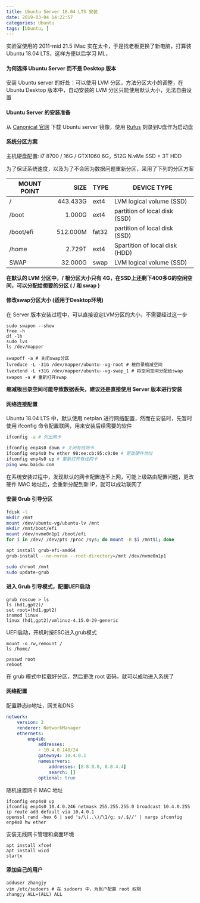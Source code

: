 ```yaml
---
title: Ubuntu Server 18.04 LTS 安装
date: 2019-03-04 14:22:57
categories: Ubuntu
tags: [Ubuntu, ]
---
```


实验室使用的 2011-mid 21.5 iMac 实在太卡，于是找老板更换了新电脑，打算装 Ubuntu 18.04 LTS，这样方便以后学习 ML，

<!-- more -->

#### 为何选择 Ubuntu Server 而不是 Desktop 版本

安装 Ubuntu server 的好处：可以使用 LVM 分区，方法分区大小的调整，在 Ubuntu Desktop 版本中，自动安装的 LVM 分区只能使用默认大小，无法自由设置

#### Ubuntu Server 的安装准备

从 [Canonical 官网](https://www.ubuntu.com/download/server) 下载 Ubuntu server 镜像，使用 [Rufus](https://rufus.ie/) 刻录到U盘作为启动盘

#### 系统分区方案

主机硬盘配置: i7 8700 / 16G / GTX1060 6G，512G N.vMe SSD + 3T HDD

为了保证系统速度，以及为了不会因为数据问题重新分区，采用了下列的分区方案

| MOUNT POINT | SIZE | TYPE | DEVICE TYPE |
| ------ | ----: | ------ | -----|
| / | 443.433G| ext4 | LVM logical volume (SSD)|
| /boot | 1.000G | ext4 | partition of local disk (SSD)|
| /boot/efi | 512.000M| fat32| partition of local disk (SSD) |
| /home| 2.729T| ext4| Spartition of local disk (HDD) |
| SWAP | 32.000G | swap | LVM logical volume (SSD)|

**在默认的 LVM 分区中，/ 根分区大小只有 4G，在SSD上还剩下400多G的空闲空间，可以分配给想要的分区 ( / 和 swap )**

#### 修改swap分区大小 (适用于Desktop环境)

在 Server 版本安装过程中，可以直接设定LVM分区的大小，不需要经过这一步

```
sudo swapon --show
free -h
df -lh
sudo lvs
ls /dev/mapper

swapoff -a # 关闭swap分区
lvreduce -L -31G /dev/mapper/ubuntu--vg-root # 根目录缩减空间
lvextend -L +31G /dev/mapper/ubuntu--vg-swap_1 # 将空闲空间分配给swap
swapon -a # 重新打开swap
```

**缩减根目录空间可能导致数据丢失，建议还是直接使用 Server 版本进行安装**

#### 网络连接配置

Ubuntu 18.04 LTS 中，默认使用 netplan 进行网络配置，然而在安装时，先暂时使用 ifconfig 命令配置联网，用来安装后续需要的软件

```bash
ifconfig -a # 列出网卡

ifconfig enp4s0 down # 关闭有线网卡
ifconfig enp4s0 hw ether 98:ee:cb:95:c9:0e # 更改硬件地址
ifconfig enp4s0 up # 重新打开有线网卡
ping www.baidu.com
```

在系统安装过程中，发现默认的网卡配置连不上网，可能上级路由配置问题，更改硬件 MAC 地址后，会重新分配到新 IP，就可以成功联网了

#### 安装 Grub 引导分区

```bash
fdisk -l
mkdir /mnt
mount /dev/ubuntu-vg/ubuntu-lv /mnt
mkdir /mnt/boot/efi
mount /dev/nvme0n1p1 /boot/efi
for i in /dev/ /dev/pts /proc /sys; do mount -B $i /mnt$i; done

apt install grub-efi-amd64
grub-install --no-nvram --root-directory=/mnt /dev/nvme0n1p1

sudo chroot /mnt
sudo update-grub
```

#### 进入 Grub 引导模式，配置UEFI启动

```
grub rescue > ls
ls (hd1,gpt2)/
set root=(hd1,gpt2)
insmod linux
linux (hd1,gpt2)/vmlinuz-4.15.0-29-generic
```

UEFI启动，开机时按ESC进入grub模式

```
mount -o rw,remount /
ls /home/

passwd root
reboot
```

在 grub 模式中挂载好分区，然后更改 root 密码，就可以成功进入系统了

#### 网络配置

配置静态ip地址，网关和DNS

```/etc/netplan/config.yaml
network:
    version: 2
    renderer: NetworkManager
    ethernets:
        enp4s0:
            addresses:
            - 10.4.0.140/24
            gateway4: 10.4.0.1
            nameservers:
                addresses: [8.8.8.8, 8.8.4.4]
                search: []
            optional: true
```

随机设置网卡 MAC 地址

```
ifconfig enp4s0 up
ifconfig enp4s0 10.4.0.246 netmask 255.255.255.0 broadcast 10.4.0.255
ip route add default via 10.4.0.1
openssl rand -hex 6 | sed 's/\(..\)/\1/g; s/.$//' | xargs ifconfig enp4s0 hw ether
```

安装无线网卡管理和桌面环境

```
apt install xfce4
apt install wicd
startx
```

#### 添加自己的用户

```
adduser zhangjy
vim /etc/sudoers # 在 sudoers 中，为账户配置 root 权限
zhangjy ALL=(ALL) ALL
```
